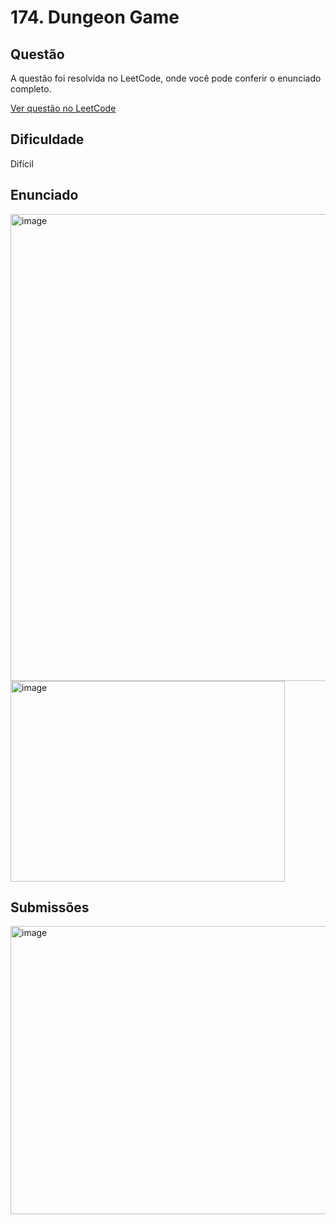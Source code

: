 # 174. Dungeon Game

## Questão

A questão foi resolvida no LeetCode, onde você pode conferir o enunciado completo.

[Ver questão no LeetCode](https://leetcode.com/problems/dungeon-game/?envType=problem-list-v2&envId=dynamic-programming)    

## Dificuldade

Difícil

## Enunciado

<img width="1829" height="747" alt="image" src="https://github.com/user-attachments/assets/1ec6ff36-039a-454e-9920-2132ce94cb92" />

<img width="439" height="321" alt="image" src="https://github.com/user-attachments/assets/4fe439de-7f12-4deb-8571-516cc57ff521" />


## Submissões

<img width="705" height="461" alt="image" src="https://github.com/user-attachments/assets/6d4498a3-b343-49f4-a3f5-899571d4f118" />
